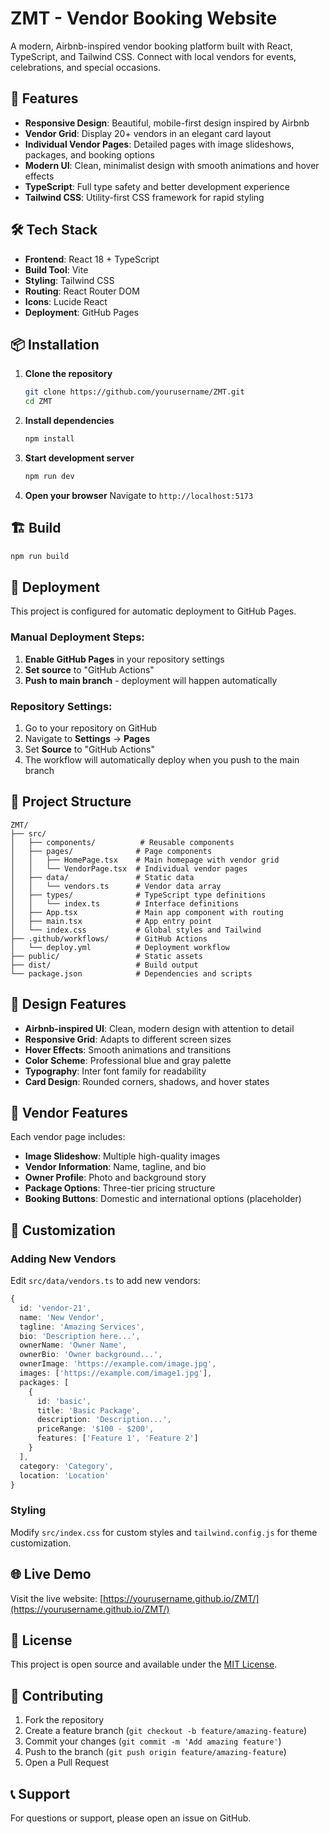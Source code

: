 # ZMT - Vendor Booking Website

A modern, Airbnb-inspired vendor booking platform built with React, TypeScript, and Tailwind CSS. Connect with local vendors for events, celebrations, and special occasions.

## 🚀 Features

- **Responsive Design**: Beautiful, mobile-first design inspired by Airbnb
- **Vendor Grid**: Display 20+ vendors in an elegant card layout
- **Individual Vendor Pages**: Detailed pages with image slideshows, packages, and booking options
- **Modern UI**: Clean, minimalist design with smooth animations and hover effects
- **TypeScript**: Full type safety and better development experience
- **Tailwind CSS**: Utility-first CSS framework for rapid styling

## 🛠️ Tech Stack

- **Frontend**: React 18 + TypeScript
- **Build Tool**: Vite
- **Styling**: Tailwind CSS
- **Routing**: React Router DOM
- **Icons**: Lucide React
- **Deployment**: GitHub Pages

## 📦 Installation

1. **Clone the repository**
   ```bash
   git clone https://github.com/yourusername/ZMT.git
   cd ZMT
   ```

2. **Install dependencies**
   ```bash
   npm install
   ```

3. **Start development server**
   ```bash
   npm run dev
   ```

4. **Open your browser**
   Navigate to `http://localhost:5173`

## 🏗️ Build

```bash
npm run build
```

## 🚀 Deployment

This project is configured for automatic deployment to GitHub Pages.

### Manual Deployment Steps:

1. **Enable GitHub Pages** in your repository settings
2. **Set source** to "GitHub Actions"
3. **Push to main branch** - deployment will happen automatically

### Repository Settings:

1. Go to your repository on GitHub
2. Navigate to **Settings** → **Pages**
3. Set **Source** to "GitHub Actions"
4. The workflow will automatically deploy when you push to the main branch

## 📁 Project Structure

```
ZMT/
├── src/
│   ├── components/          # Reusable components
│   ├── pages/              # Page components
│   │   ├── HomePage.tsx    # Main homepage with vendor grid
│   │   └── VendorPage.tsx  # Individual vendor pages
│   ├── data/               # Static data
│   │   └── vendors.ts      # Vendor data array
│   ├── types/              # TypeScript type definitions
│   │   └── index.ts        # Interface definitions
│   ├── App.tsx             # Main app component with routing
│   ├── main.tsx            # App entry point
│   └── index.css           # Global styles and Tailwind
├── .github/workflows/      # GitHub Actions
│   └── deploy.yml          # Deployment workflow
├── public/                 # Static assets
├── dist/                   # Build output
└── package.json            # Dependencies and scripts
```

## 🎨 Design Features

- **Airbnb-inspired UI**: Clean, modern design with attention to detail
- **Responsive Grid**: Adapts to different screen sizes
- **Hover Effects**: Smooth animations and transitions
- **Color Scheme**: Professional blue and gray palette
- **Typography**: Inter font family for readability
- **Card Design**: Rounded corners, shadows, and hover states

## 📱 Vendor Features

Each vendor page includes:
- **Image Slideshow**: Multiple high-quality images
- **Vendor Information**: Name, tagline, and bio
- **Owner Profile**: Photo and background story
- **Package Options**: Three-tier pricing structure
- **Booking Buttons**: Domestic and international options (placeholder)

## 🔧 Customization

### Adding New Vendors

Edit `src/data/vendors.ts` to add new vendors:

```typescript
{
  id: 'vendor-21',
  name: 'New Vendor',
  tagline: 'Amazing Services',
  bio: 'Description here...',
  ownerName: 'Owner Name',
  ownerBio: 'Owner background...',
  ownerImage: 'https://example.com/image.jpg',
  images: ['https://example.com/image1.jpg'],
  packages: [
    {
      id: 'basic',
      title: 'Basic Package',
      description: 'Description...',
      priceRange: '$100 - $200',
      features: ['Feature 1', 'Feature 2']
    }
  ],
  category: 'Category',
  location: 'Location'
}
```

### Styling

Modify `src/index.css` for custom styles and `tailwind.config.js` for theme customization.

## 🌐 Live Demo

Visit the live website: [https://yourusername.github.io/ZMT/](https://yourusername.github.io/ZMT/)

## 📄 License

This project is open source and available under the [MIT License](LICENSE).

## 🤝 Contributing

1. Fork the repository
2. Create a feature branch (`git checkout -b feature/amazing-feature`)
3. Commit your changes (`git commit -m 'Add amazing feature'`)
4. Push to the branch (`git push origin feature/amazing-feature`)
5. Open a Pull Request

## 📞 Support

For questions or support, please open an issue on GitHub.
